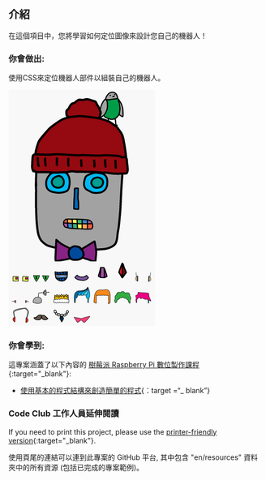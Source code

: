 ## 介紹

在這個項目中，您將學習如何定位圖像來設計您自己的機器人！

### 你會做出:

使用CSS來定位機器人部件以組裝自己的機器人。

![截圖](images/robot-final.png)

### 你會學到:

這專案涵蓋了以下內容的 [ 樹莓派 Raspberry Pi 數位製作課程](http://rpf.io/curriculum) {:target="_blank"}:

+ [使用基本的程式結構來創造簡單的程式](https://www.raspberrypi.org/curriculum/programming/creator){：target =“_ blank”}

### Code Club 工作人員延伸閱讀

If you need to print this project, please use the [printer-friendly version](https://projects.raspberrypi.org/en/projects/build-a-robot/print){:target="_blank"}.

使用頁尾的連結可以連到此專案的 GitHub 平台, 其中包含 "en/resources" 資料夾中的所有資源 (包括已完成的專案範例)。